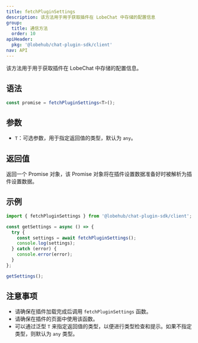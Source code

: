 ```yaml
---
title: fetchPluginSettings
description: 该方法用于用于获取插件在 LobeChat 中存储的配置信息
group:
  title: 通信方法
  order: 10
apiHeader:
  pkg: '@lobehub/chat-plugin-sdk/client'
nav: API
---
```


该方法用于用于获取插件在 LobeChat 中存储的配置信息。

## 语法

```ts
const promise = fetchPluginSettings<T>();
```

## 参数

- `T`：可选参数，用于指定返回值的类型，默认为 `any`。

## 返回值

返回一个 Promise 对象，该 Promise 对象将在插件设置数据准备好时被解析为插件设置数据。

## 示例

```ts
import { fetchPluginSettings } from '@lobehub/chat-plugin-sdk/client';

const getSettings = async () => {
  try {
    const settings = await fetchPluginSettings();
    console.log(settings);
  } catch (error) {
    console.error(error);
  }
};

getSettings();
```

## 注意事项

- 请确保在插件加载完成后调用 `fetchPluginSettings` 函数。
- 请确保在插件的页面中使用该函数。
- 可以通过泛型 `T` 来指定返回值的类型，以便进行类型检查和提示。如果不指定类型，则默认为 `any` 类型。
